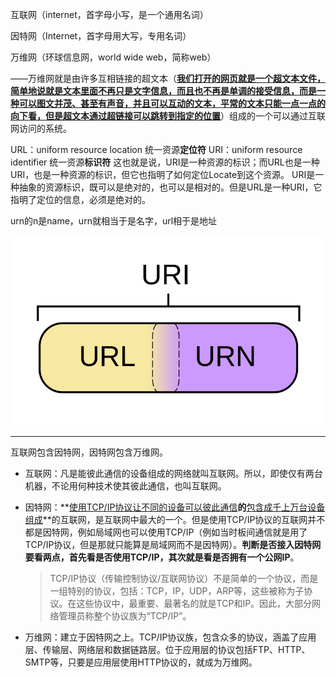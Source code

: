 互联网（internet，首字母小写，是一个通用名词）

因特网（Internet，首字母用大写，专用名词）

万维网（环球信息网，world wide web，简称web）

——万维网就是由许多互相链接的超文本（<u>**我们打开的网页就是一个超文本文件，简单地说就是文本里面不再只是文字信息，而且也不再是单调的接受信息，而是一种可以图文并茂、甚至有声音，并且可以互动的文本，平常的文本只能一点一点的向下看，但是超文本通过超链接可以跳转到指定的位置**</u>）组成的一个可以通过互联网访问的系统。

URL：uniform resource location 统一资源**定位符**
URI：uniform resource identifier 统一资源**标识符**
这也就是说，URI是一种资源的标识；而URL也是一种URI，也是一种资源的标识，但它也指明了如何定位Locate到这个资源。
URI是一种抽象的资源标识，既可以是绝对的，也可以是相对的。但是URL是一种URI，它指明了定位的信息，必须是绝对的。

urn的n是name，urn就相当于是名字，url相于是地址

![18](image/18.png)

---

互联网包含因特网，因特网包含万维网。

- 互联网：凡是能彼此通信的设备组成的网络就叫互联网。所以，即使仅有两台机器，不论用何种技术使其彼此通信，也叫互联网。

- 因特网：**<u>使用TCP/IP协议让不同的设备可以彼此通信</u>**的**<u>包含成千上万台设备组成</u>**的互联网，是互联网中最大的一个。但是使用TCP/IP协议的互联网并不都是因特网，例如局域网也可以使用TCP/IP（例如当时板间通信就是用了TCP/IP协议，但是那就只能算是局域网而不是因特网）。**判断是否接入因特网要看两点，首先看是否使用TCP/IP，其次就是看是否拥有一个公网IP**。

  > TCP/IP协议（传输控制协议/互联网协议）不是简单的一个协议，而是一组特别的协议，包括：TCP，IP，UDP，ARP等，这些被称为子协议。在这些协议中，最重要、最著名的就是TCP和IP。因此，大部分网络管理员称整个协议族为“TCP/IP”。

- 万维网：建立于因特网之上。TCP/IP协议族，包含众多的协议，涵盖了应用层、传输层、网络层和数据链路层。位于应用层的协议包括FTP、HTTP、SMTP等，只要是应用层使用HTTP协议的，就成为万维网。